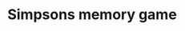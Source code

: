 <div style="width: 100%; display: flex; justify-content: center;"> 
<h1>Simpsons memory game </h1>
</div>


